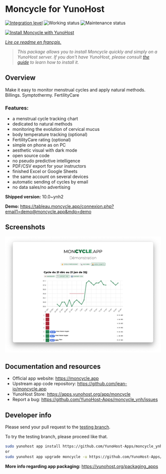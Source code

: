 <!--
N.B.: This README was automatically generated by https://github.com/YunoHost/apps/tree/master/tools/readme_generator
It shall NOT be edited by hand.
-->

# Moncycle for YunoHost

[![Integration level](https://dash.yunohost.org/integration/moncycle.svg)](https://dash.yunohost.org/appci/app/moncycle) ![Working status](https://ci-apps.yunohost.org/ci/badges/moncycle.status.svg) ![Maintenance status](https://ci-apps.yunohost.org/ci/badges/moncycle.maintain.svg)

[![Install Moncycle with YunoHost](https://install-app.yunohost.org/install-with-yunohost.svg)](https://install-app.yunohost.org/?app=moncycle)

*[Lire ce readme en français.](./README_fr.md)*

> *This package allows you to install Moncycle quickly and simply on a YunoHost server.
If you don't have YunoHost, please consult [the guide](https://yunohost.org/#/install) to learn how to install it.*

## Overview

Make it easy to monitor menstrual cycles and apply natural methods. Billings. Symptothermy. FertilityCare

### Features:

- a menstrual cycle tracking chart
- dedicated to natural methods
- monitoring the evolution of cervical mucus
- body temperature tracking (optional)
- FertilityCare rating (optional)
- simple on phone as on PC
- aesthetic visual with dark mode
- open source code
- no pseudo predictive intelligence
- PDF/CSV export for your instructors
- finished Excel or Google Sheets
- the same account on several devices
- automatic sending of cycles by email
- no data sales/no advertising

**Shipped version:** 10.0~ynh2

**Demo:** https://tableau.moncycle.app/connexion.php?email1=demo@moncycle.app&mdp=demo

## Screenshots

![Screenshot of Moncycle](./doc/screenshots/moncycle_app.png)

## Documentation and resources

* Official app website: <https://moncycle.app>
* Upstream app code repository: <https://github.com/jean-io/moncycle.app>
* YunoHost Store: <https://apps.yunohost.org/app/moncycle>
* Report a bug: <https://github.com/YunoHost-Apps/moncycle_ynh/issues>

## Developer info

Please send your pull request to the [testing branch](https://github.com/YunoHost-Apps/moncycle_ynh/tree/testing).

To try the testing branch, please proceed like that.

``` bash
sudo yunohost app install https://github.com/YunoHost-Apps/moncycle_ynh/tree/testing --debug
or
sudo yunohost app upgrade moncycle -u https://github.com/YunoHost-Apps/moncycle_ynh/tree/testing --debug
```

**More info regarding app packaging:** <https://yunohost.org/packaging_apps>
